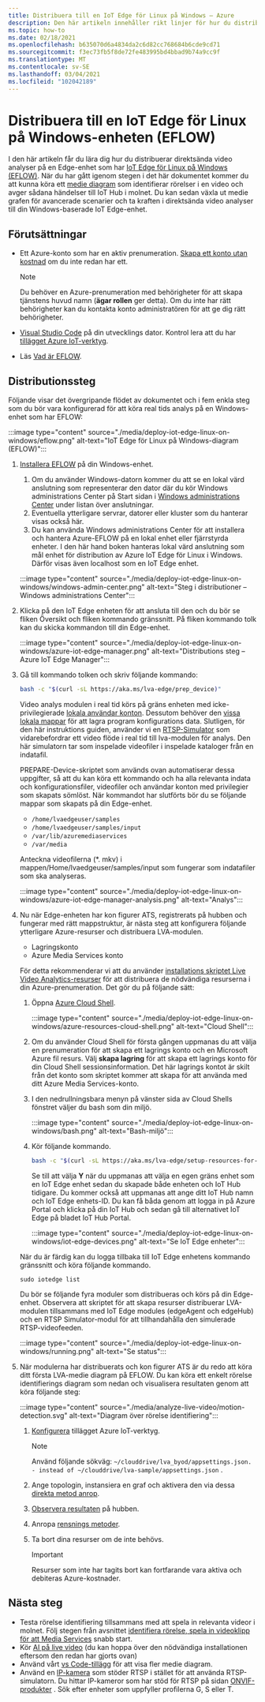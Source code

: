 ```yaml
---
title: Distribuera till en IoT Edge för Linux på Windows – Azure
description: Den här artikeln innehåller rikt linjer för hur du distribuerar till en IoT Edge för Linux på Windows-enheter.
ms.topic: how-to
ms.date: 02/18/2021
ms.openlocfilehash: b635070d6a4834da2c6d82cc768684b6cde9cd71
ms.sourcegitcommit: f3ec73fb5f8de72fe483995bd4bbad9b74a9cc9f
ms.translationtype: MT
ms.contentlocale: sv-SE
ms.lasthandoff: 03/04/2021
ms.locfileid: "102042189"
---
```

# <a name="deploy-to-an-iot-edge-for-linux-on-windows-eflow-device"></a>Distribuera till en IoT Edge för Linux på Windows-enheten (EFLOW)

I den här artikeln får du lära dig hur du distribuerar direktsända video analyser på en Edge-enhet som har [IoT Edge för Linux på Windows (EFLOW)](https://docs.microsoft.com/azure/iot-edge/iot-edge-for-linux-on-windows?view=iotedge-2018-06). När du har gått igenom stegen i det här dokumentet kommer du att kunna köra ett [medie diagram](media-graph-concept.md) som identifierar rörelser i en video och avger sådana händelser till IoT Hub i molnet. Du kan sedan växla ut medie grafen för avancerade scenarier och ta kraften i direktsända video analyser till din Windows-baserade IoT Edge-enhet.

## <a name="prerequisites"></a>Förutsättningar 

* Ett Azure-konto som har en aktiv prenumeration. [Skapa ett konto utan kostnad](https://azure.microsoft.com/free/?WT.mc_id=A261C142F) om du inte redan har ett.

    > [!NOTE]
    > Du behöver en Azure-prenumeration med behörigheter för att skapa tjänstens huvud namn (**ägar rollen** ger detta). Om du inte har rätt behörigheter kan du kontakta konto administratören för att ge dig rätt behörigheter.
* [Visual Studio Code](https://code.visualstudio.com/) på din utvecklings dator. Kontrol lera att du har [tillägget Azure IoT-verktyg](https://marketplace.visualstudio.com/items?itemName=vsciot-vscode.azure-iot-tools).
* Läs [Vad är EFLOW](https://aka.ms/AzEFLOW-docs).

## <a name="deployment-steps"></a>Distributionssteg

Följande visar det övergripande flödet av dokumentet och i fem enkla steg som du bör vara konfigurerad för att köra real tids analys på en Windows-enhet som har EFLOW:

:::image type="content" source="./media/deploy-iot-edge-linux-on-windows/eflow.png" alt-text="IoT Edge för Linux på Windows-diagram (EFLOW)":::

1. [Installera EFLOW](https://aka.ms/AzEFLOW-install) på din Windows-enhet. 

    1. Om du använder Windows-datorn kommer du att se en lokal värd anslutning som representerar den dator där du kör Windows administrations Center på Start sidan i [Windows administrations Center](https://docs.microsoft.com/windows-server/manage/windows-admin-center/overview) under listan över anslutningar. 
    1. Eventuella ytterligare servrar, datorer eller kluster som du hanterar visas också här.
    1. Du kan använda Windows administrations Center för att installera och hantera Azure-EFLOW på en lokal enhet eller fjärrstyrda enheter. I den här hand boken hanteras lokal värd anslutning som mål enhet för distribution av Azure IoT Edge för Linux i Windows. Därför visas även localhost som en IoT Edge enhet.

    :::image type="content" source="./media/deploy-iot-edge-linux-on-windows/windows-admin-center.png" alt-text="Steg i distributioner – Windows administrations Center":::
1. Klicka på den IoT Edge enheten för att ansluta till den och du bör se fliken Översikt och fliken kommando gränssnitt. På fliken kommando tolk kan du skicka kommandon till din Edge-enhet.
 
    :::image type="content" source="./media/deploy-iot-edge-linux-on-windows/azure-iot-edge-manager.png" alt-text="Distributions steg – Azure IoT Edge Manager":::
1. Gå till kommando tolken och skriv följande kommando:
    
    ```bash
    bash -c "$(curl -sL https://aka.ms/lva-edge/prep_device)"
    ```

    Video analys modulen i real tid körs på gräns enheten med icke-privilegierade [lokala användar konton](deploy-iot-edge-device.md#create-and-use-local-user-account-for-deployment). Dessutom behöver den [vissa lokala mappar](deploy-iot-edge-device.md#granting-permissions-to-device-storage) för att lagra program konfigurations data. Slutligen, för den här instruktions guiden, använder vi en [RTSP-Simulator](https://github.com/Azure/live-video-analytics/tree/master/utilities/rtspsim-live555) som vidarebefordrar ett video flöde i real tid till lva-modulen för analys. Den här simulatorn tar som inspelade videofiler i inspelade kataloger från en indatafil. 
    
    PREPARE-Device-skriptet som används ovan automatiserar dessa uppgifter, så att du kan köra ett kommando och ha alla relevanta indata och konfigurationsfiler, videofiler och användar konton med privilegier som skapats sömlöst. När kommandot har slutförts bör du se följande mappar som skapats på din Edge-enhet. 
    
    * `/home/lvaedgeuser/samples`
    * `/home/lvaedgeuser/samples/input`
    * `/var/lib/azuremediaservices`
    * `/var/media`
    
    Anteckna videofilerna (*. mkv) i mappen/Home/lvaedgeuser/samples/input som fungerar som indatafiler som ska analyseras. 
    
    :::image type="content" source="./media/deploy-iot-edge-linux-on-windows/azure-iot-edge-manager-analysis.png" alt-text="Analys":::
1. Nu när Edge-enheten har kon figurer ATS, registrerats på hubben och fungerar med rätt mappstruktur, är nästa steg att konfigurera följande ytterligare Azure-resurser och distribuera LVA-modulen. 

    * Lagringskonto
    * Azure Media Services konto

    För detta rekommenderar vi att du använder [installations skriptet Live Video Analytics-resurser](https://github.com/Azure/live-video-analytics/tree/master/edge/setup) för att distribuera de nödvändiga resurserna i din Azure-prenumeration. Det gör du på följande sätt:

    1. Öppna [Azure Cloud Shell](https://ms.portal.azure.com/#cloudshell/).

        :::image type="content" source="./media/deploy-iot-edge-linux-on-windows/azure-resources-cloud-shell.png" alt-text="Cloud Shell":::
    1. Om du använder Cloud Shell för första gången uppmanas du att välja en prenumeration för att skapa ett lagrings konto och en Microsoft Azure fil resurs. Välj **skapa lagring** för att skapa ett lagrings konto för din Cloud Shell sessionsinformation. Det här lagrings kontot är skilt från det konto som skriptet kommer att skapa för att använda med ditt Azure Media Services-konto.
    1. I den nedrullningsbara menyn på vänster sida av Cloud Shells fönstret väljer du bash som din miljö.

        :::image type="content" source="./media/deploy-iot-edge-linux-on-windows/bash.png" alt-text="Bash-miljö":::
    1. Kör följande kommando.

        ```bash
        bash -c "$(curl -sL https://aka.ms/lva-edge/setup-resources-for-samples)"
        ```
        
        Se till att välja **Y** när du uppmanas att välja en egen gräns enhet som en IoT Edge enhet sedan du skapade både enheten och IoT Hub tidigare. Du kommer också att uppmanas att ange ditt IoT Hub namn och IoT Edge enhets-ID. Du kan få båda genom att logga in på Azure Portal och klicka på din IoT Hub och sedan gå till alternativet IoT Edge på bladet IoT Hub Portal.

        :::image type="content" source="./media/deploy-iot-edge-linux-on-windows/iot-edge-devices.png" alt-text="Se IoT Edge enheter":::

    När du är färdig kan du logga tillbaka till IoT Edge enhetens kommando gränssnitt och köra följande kommando.
    
    `sudo iotedge list`
    
    Du bör se följande fyra moduler som distribueras och körs på din Edge-enhet. Observera att skriptet för att skapa resurser distribuerar LVA-modulen tillsammans med IoT Edge modules (edgeAgent och edgeHub) och en RTSP Simulator-modul för att tillhandahålla den simulerade RTSP-videofeeden.
    
    :::image type="content" source="./media/deploy-iot-edge-linux-on-windows/running.png" alt-text="Se status":::
1. När modulerna har distribuerats och kon figurer ATS är du redo att köra ditt första LVA-medie diagram på EFLOW. Du kan köra ett enkelt rörelse identifierings diagram som nedan och visualisera resultaten genom att köra följande steg:

    :::image type="content" source="./media/analyze-live-video/motion-detection.svg" alt-text="Diagram över rörelse identifiering":::

    1. [Konfigurera](get-started-detect-motion-emit-events-quickstart.md#configure-the-azure-iot-tools-extension) tillägget Azure IoT-verktyg.
    
        > [!Note]
        > Använd följande sökväg: `~/clouddrive/lva_byod/appsettings.json. - instead of ~/clouddrive/lva-sample/appsettings.json` .
    1. Ange topologin, instansiera en graf och aktivera den via dessa [direkta metod anrop](get-started-detect-motion-emit-events-quickstart.md#use-direct-method-calls).
    1. [Observera resultaten](get-started-detect-motion-emit-events-quickstart.md#observe-results) på hubben.
    1. Anropa [rensnings metoder](get-started-detect-motion-emit-events-quickstart.md#invoke-graphinstancedeactivate).
    1. Ta bort dina resurser om de inte behövs.

        > [!IMPORTANT]
        > Resurser som inte har tagits bort kan fortfarande vara aktiva och debiteras Azure-kostnader.
    
## <a name="next-steps"></a>Nästa steg

* Testa rörelse identifiering tillsammans med att spela in relevanta videor i molnet. Följ stegen från avsnittet [identifiera rörelse, spela in videoklipp för att Media Services](detect-motion-record-video-clips-media-services-quickstart.md#review-the-sample-video) snabb start.
* Kör [AI på live video](use-your-model-quickstart.md#overview) (du kan hoppa över den nödvändiga installationen eftersom den redan har gjorts ovan)
* Använd vårt [vs Code-tillägg](https://marketplace.visualstudio.com/items?itemName=ms-azuretools.live-video-analytics-edge) för att visa fler medie diagram.
* Använd en [IP-kamera](https://en.wikipedia.org/wiki/IP_camera)  som stöder RTSP i stället för att använda RTSP-simulatorn. Du hittar IP-kameror som har stöd för RTSP på sidan [ONVIF-produkter](https://www.onvif.org/conformant-products/) . Sök efter enheter som uppfyller profilerna G, S eller T.

